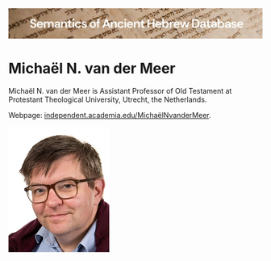 <html><body><img id="banner" src="../../images/banners/banner.png" alt="banner" /></body></html>

# **Michaël N. van der Meer**


Michaël N. van der Meer is Assistant Professor of Old Testament at Protestant Theological University, Utrecht, the Netherlands. 

Webpage: <a href="https://independent.academia.edu/MichaëlNvanderMeer#tab-1" target="blank">independent.academia.edu/MichaëlNvanderMeer</a>.

![michael van der meer](../images/photos/michael_vdmeer.jpg "Michaël N. van der Meer")  


 